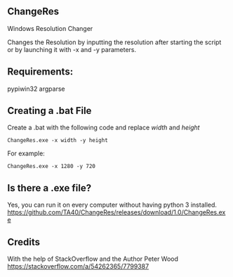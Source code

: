 ## ChangeRes
Windows Resolution Changer

Changes the Resolution by inputting the resolution after starting the script or by launching it with -x and -y parameters.

## Requirements:
pypiwin32
argparse

## Creating a .bat File
Create a .bat with the following code and replace *width* and *height*
```
ChangeRes.exe -x width -y height
```
For example:
```
ChangeRes.exe -x 1280 -y 720
```

## Is there a .exe file?
Yes, you can run it on every computer without having python 3 installed.
https://github.com/TA40/ChangeRes/releases/download/1.0/ChangeRes.exe

## Credits
With the help of StackOverflow and the Author Peter Wood
https://stackoverflow.com/a/54262365/7799387
